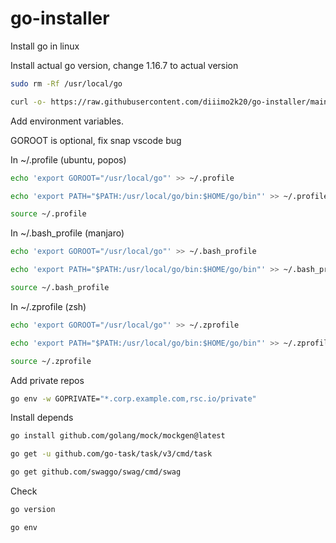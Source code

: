 # go-installer
Install go in linux

Install actual go version, change 1.16.7 to actual version 
    
```bash
sudo rm -Rf /usr/local/go
```

```bash
curl -o- https://raw.githubusercontent.com/diiimo2k20/go-installer/main/install.sh | sudo bash -s 1.16.7
```

Add environment variables.

GOROOT is optional, fix snap vscode bug

In  ~/.profile (ubuntu, popos)

```bash
echo 'export GOROOT="/usr/local/go"' >> ~/.profile
```
```bash
echo 'export PATH="$PATH:/usr/local/go/bin:$HOME/go/bin"' >> ~/.profile
```
```bash
source ~/.profile
```

In  ~/.bash_profile (manjaro)

```bash
echo 'export GOROOT="/usr/local/go"' >> ~/.bash_profile 
```

```bash
echo 'export PATH="$PATH:/usr/local/go/bin:$HOME/go/bin"' >> ~/.bash_profile
```

```bash
source ~/.bash_profile
```

In  ~/.zprofile (zsh)

```bash
echo 'export GOROOT="/usr/local/go"' >> ~/.zprofile
```

```bash
echo 'export PATH="$PATH:/usr/local/go/bin:$HOME/go/bin"' >> ~/.zprofile
```

```bash
source ~/.zprofile
```    

Add private repos

```bash
go env -w GOPRIVATE="*.corp.example.com,rsc.io/private"
```

Install depends

```bash
go install github.com/golang/mock/mockgen@latest
```

```bash
go get -u github.com/go-task/task/v3/cmd/task
```

```bash
go get github.com/swaggo/swag/cmd/swag
```

Check 

```bash
go version
```

```bash
go env
```
